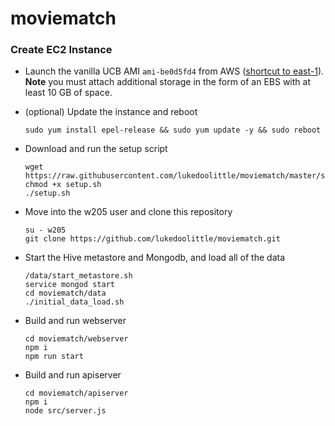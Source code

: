 # moviematch

### Create EC2 Instance

* Launch the vanilla UCB AMI `ami-be0d5fd4` from AWS ([shortcut to east-1](https://console.aws.amazon.com/ec2/v2/home?region=us-east-1#LaunchInstanceWizard:ami=ami-be0d5fd4)). **Note** you must attach additional storage in the form of an EBS with at least 10 GB of space.

* (optional) Update the instance and reboot

      sudo yum install epel-release && sudo yum update -y && sudo reboot
	  
* Download and run the setup script

      wget https://raw.githubusercontent.com/lukedoolittle/moviematch/master/setup.sh
      chmod +x setup.sh
      ./setup.sh
	  
* Move into the w205 user and clone this repository

      su - w205
      git clone https://github.com/lukedoolittle/moviematch.git

* Start the Hive metastore and Mongodb, and load all of the data

      /data/start_metastore.sh
      service mongod start
      cd moviematch/data
      ./initial_data_load.sh
	  
* Build and run webserver

      cd moviematch/webserver
      npm i
      npm run start

* Build and run apiserver

      cd moviematch/apiserver
      npm i
      node src/server.js